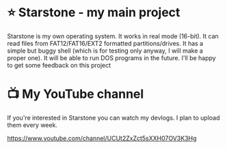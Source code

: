 # ⭐ Starstone - my main project
Starstone is my own operating system. It works in real mode (16-bit). It can read files from FAT12/FAT16/EXT2 formatted partitions/drives. It has a simple but buggy shell (which is for testing only anyway, I will make a proper one). It will be able to run DOS programs in the future. I'll be happy to get some feedback on this project

# 📺 My YouTube channel
If you're interested in Starstone you can watch my devlogs. I plan to upload them every week.

https://www.youtube.com/channel/UCUt2ZxZct5sXXH07OV3K3Hg
